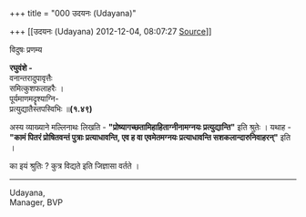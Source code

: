 +++
title = "000 उदयनः (Udayana)"

+++
[[उदयनः (Udayana)	2012-12-04, 08:07:27 [Source](https://groups.google.com/g/bvparishat/c/MxM7TOXCAE4)]]



विदुषः प्रणम्य  
  
**रघुवंशे -**  
वनान्तरादुपावृत्तैः  
समित्कुशफलाहरैः ।  
पूर्यमाणमदॄश्याग्नि-  
प्रत्युद्यातैस्तपस्विभिः ॥**(१.४९)**  
  
अस्य व्याख्याने मल्लिनाथः लिखति - **"प्रोष्यागच्छतामिहाहिताग्नीनामग्नयः प्रत्युद्यान्ति"** इति श्रुतेः । यथाह - **"कामं पितरं प्रोषितवन्तं पुत्राः प्रत्याधावन्ति, एव ह वा एवमेतमग्नयः प्रत्याधावन्ति सशकलान्दारुनिवाहरन्"** इति ।  
  
का इयं श्रुतिः ? कुत्र विद्यते इति जिज्ञासा वर्तते ।  
  
-- -- -- --  
  
  
Udayana,  
Manager, BVP  

